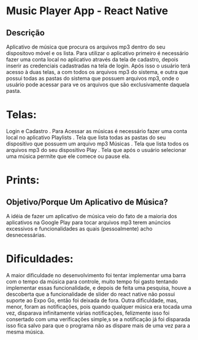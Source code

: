 # Music Player App - React Native

## Descrição

Aplicativo de música que procura os arquivos mp3 dentro do seu dispositovo móvel e os lista.
Para utilizar o aplicativo primeiro é necessário fazer uma conta local no aplicativo através da tela
de cadastro, depois inserir as credenciais cadastradas na tela de login. Após isso o usuário terá
acesso à duas telas, a com todos os arquivos mp3 do sistema, e outra que possui todas as pastas do
sistema que possuem arquivos mp3, onde o usuário pode acessar para ve os arquivos que são exclusivamente
daquela pasta.

# Telas:

Login e Cadastro . Para Acessar as músicas é necessário fazer uma conta local no aplicativo 
Playlists . Tela que lista todas as pastas do seu dispositivo que possuem um arquivo mp3
Músicas . Tela que lista todos os arquivos mp3 do seu dispositivo
Play . Tela que após o usuário selecionar uma música permite que ele comece ou pause ela.

# Prints:


## Objetivo/Porque Um Aplicativo de Música?

A idéia de fazer um aplicativo de música veio do fato de a maioria dos aplicativos na Google
Play para tocar arquivos mp3 terem anúncios excessivos e funcionalidades as quais (pessoalmente) 
acho desnecessárias.

# Dificuldades:

A maior dificuldade no desenvolvimento foi tentar implementar uma barra com o tempo da música para controle,
muito tempo foi gasto tentando implementar essas funcionalidade, e depois de feita uma pesquisa, houve a descoberta
que a funcionalidade de slider do react native não possui suporte ao Expo Go, então foi deixada de fora. Outra dificuldade,
mas, menor, foram as notificações, pois quando qualquer música era tocada uma vez, disparava infinitamente várias notificações, 
felizmente isso foi consertado com uma verificações simple,s se a notificação já foi disparada isso fica salvo para que o programa
não as dispare mais de uma vez para a mesma música.
